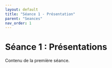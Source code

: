 ```yaml
---
layout: default
title: "Séance 1 - Présentation"
parent: "Seances"
nav_order: 1
---
```


# Séance 1 : Présentations

Contenu de la première séance.
